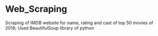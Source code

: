 # Web_Scraping
Scraping of IMDB website for name, rating and cast of top 50 movies of 2018;
Used BeautifulSoup library of python
